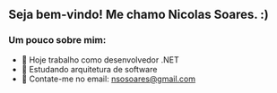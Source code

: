 ## Seja bem-vindo! Me chamo Nicolas Soares. :)

### Um pouco sobre mim:

- 🔭 Hoje trabalho como desenvolvedor .NET
- 🌱 Estudando arquitetura de software
- 📩 Contate-me no email: nsosoares@gmail.com

